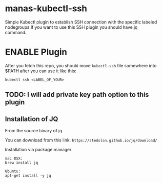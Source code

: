 # manas-kubectl-ssh

Simple Kubectl plugin to establish SSH connection with the specific labeled nodegroups.If you want to use this SSH plugin you should have jq command.
# ENABLE Plugin
After you fetch this repo, you should move `kubectl-ssh` file somewhere into $PATH after you can use it like this:

`kubectl ssh <LABEL_OF_YOUR>`

## TODO: I will add private key path option to this plugin

## Installation of JQ
From the source binary of jq 

You can download from this link:
`https://stedolan.github.io/jq/download/`

Installation via package manager
```
mac OSX:
brew install jq

Ubuntu:
apt-get install -y jq
```
